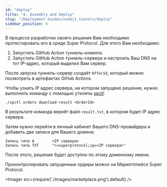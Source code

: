 ```yaml
---
id: "deploy"
title: "4. Assembly and Deploy"
slug: "/Deployment Guides/nodejs_tunnels/deploy"
sidebar_position: 4
---
```


В процессе разработки своего решения Вам необходимо протестировать его в среде Super Protocol.
Для этого Вам необходимо:

1. Запустить GitHub Action туннель-клиента.
2. Запустить GitHub Action туннель-сервера и настроить Ваш DNS на тот IP-адрес, который выделил Вам сервер. 

После запуска туннель-сервер создаёт `OfferId`, который можно посмотреть в артефактах GiHub Actions.

Чтобы узнать IP адрес сервера, на котором запущено решение, нужно выполнить команду с помощью утилиты [spctl](https://docs.superprotocol.com/developers/cli/):

```shell
./spctl orders download-result <OrderId>
```

В результате команда вернёт файл `result.txt`, в котором будет IP адрес сервера.

Затем нужно перейти в личный кабинет Вашего DNS-провайдера и добавить две записи для Вашего домена:

```
Запись типа A        <IP сервера>
Запись типа TXT      "r=superprotocol;ip=<IP сервера>"
```

После этого, решение будет доступно по этому доменному имени.

Проконтролировать запущенные ордеры можно на Маркетплейсе Super Protocol.

<Imager src={require('./images/marketplace.png').default} />

